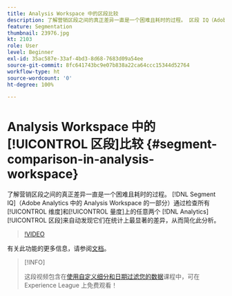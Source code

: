 ```yaml
---
title: Analysis Workspace 中的区段比较
description: 了解营销区段之间的真正差异一直是一个困难且耗时的过程。 区段 IQ（Adobe Analytics 中的 Analysis Workspace 的一部分）通过检查所有维度和量度上的任意两个 Analytics 区段来自动发现它们在统计上最显著的差异，从而简化此分析。
feature: Segmentation
thumbnail: 23976.jpg
kt: 2103
role: User
level: Beginner
exl-id: 35ac587e-33af-4bd3-8d68-7683d09a54ee
source-git-commit: 8fc641743bc9e07b838a22ca64ccc15344d52764
workflow-type: ht
source-wordcount: '0'
ht-degree: 100%

---
```


# Analysis Workspace 中的[!UICONTROL 区段]比较 {#segment-comparison-in-analysis-workspace}

了解营销区段之间的真正差异一直是一个困难且耗时的过程。 [!DNL Segment IQ]（Adobe Analytics 中的 Analysis Workspace 的一部分）通过检查所有[!UICONTROL 维度]和[!UICONTROL 量度]上的任意两个 [!DNL Analytics] [!UICONTROL 区段]来自动发现它们在统计上最显著的差异，从而简化此分析。

>[!VIDEO](https://video.tv.adobe.com/v/23976/?quality=12&learn=on)

有关此功能的更多信息，请参阅[文档](https://experienceleague.adobe.com/docs/analytics/analyze/analysis-workspace/panels/segment-comparison/segment-comparison.html?lang=zh-Hans)。

>[!INFO]
>
> 这段视频包含在[使用自定义细分和日期过滤您的数据](https://experienceleague.adobe.com/?recommended=Analytics-U-1-2021.1.filterdata)课程中，可在 Experience League 上免费观看！
